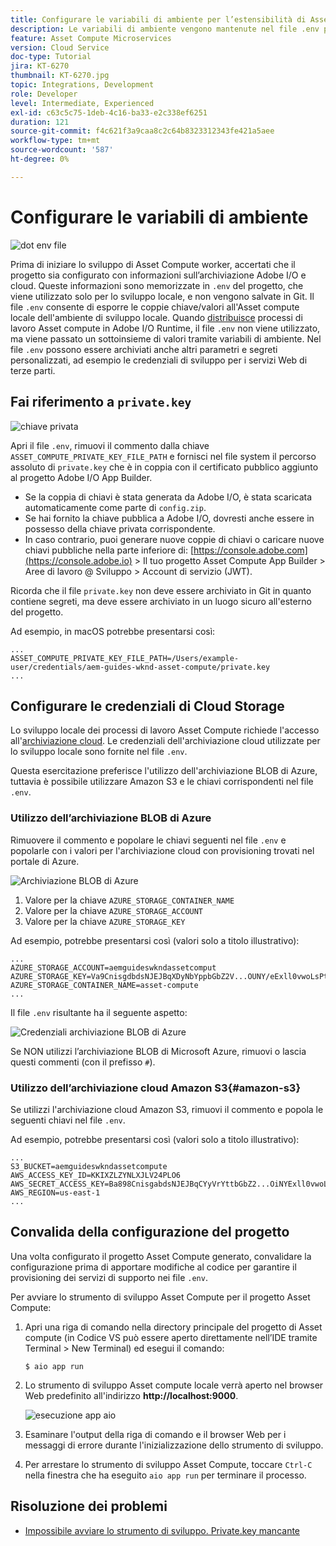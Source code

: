 ```yaml
---
title: Configurare le variabili di ambiente per l’estensibilità di Asset Compute
description: Le variabili di ambiente vengono mantenute nel file .env per lo sviluppo locale e vengono utilizzate per fornire le credenziali di Adobe I/O e di archiviazione cloud richieste per lo sviluppo locale.
feature: Asset Compute Microservices
version: Cloud Service
doc-type: Tutorial
jira: KT-6270
thumbnail: KT-6270.jpg
topic: Integrations, Development
role: Developer
level: Intermediate, Experienced
exl-id: c63c5c75-1deb-4c16-ba33-e2c338ef6251
duration: 121
source-git-commit: f4c621f3a9caa8c2c64b8323312343fe421a5aee
workflow-type: tm+mt
source-wordcount: '587'
ht-degree: 0%

---
```


# Configurare le variabili di ambiente

![dot env file](assets/environment-variables/dot-env-file.png)

Prima di iniziare lo sviluppo di Asset Compute worker, accertati che il progetto sia configurato con informazioni sull’archiviazione Adobe I/O e cloud. Queste informazioni sono memorizzate in `.env` del progetto, che viene utilizzato solo per lo sviluppo locale, e non vengono salvate in Git. Il file `.env` consente di esporre le coppie chiave/valori all&#39;Asset compute locale dell&#39;ambiente di sviluppo locale. Quando [distribuisce](../deploy/runtime.md) processi di lavoro Asset compute in Adobe I/O Runtime, il file `.env` non viene utilizzato, ma viene passato un sottoinsieme di valori tramite variabili di ambiente. Nel file `.env` possono essere archiviati anche altri parametri e segreti personalizzati, ad esempio le credenziali di sviluppo per i servizi Web di terze parti.

## Fai riferimento a `private.key`

![chiave privata](assets/environment-variables/private-key.png)

Apri il file `.env`, rimuovi il commento dalla chiave `ASSET_COMPUTE_PRIVATE_KEY_FILE_PATH` e fornisci nel file system il percorso assoluto di `private.key` che è in coppia con il certificato pubblico aggiunto al progetto Adobe I/O App Builder.

+ Se la coppia di chiavi è stata generata da Adobe I/O, è stata scaricata automaticamente come parte di `config.zip`.
+ Se hai fornito la chiave pubblica a Adobe I/O, dovresti anche essere in possesso della chiave privata corrispondente.
+ In caso contrario, puoi generare nuove coppie di chiavi o caricare nuove chiavi pubbliche nella parte inferiore di:
  [https://console.adobe.com](https://console.adobe.io) > Il tuo progetto Asset Compute App Builder > Aree di lavoro @ Sviluppo > Account di servizio (JWT).

Ricorda che il file `private.key` non deve essere archiviato in Git in quanto contiene segreti, ma deve essere archiviato in un luogo sicuro all&#39;esterno del progetto.

Ad esempio, in macOS potrebbe presentarsi così:

```
...
ASSET_COMPUTE_PRIVATE_KEY_FILE_PATH=/Users/example-user/credentials/aem-guides-wknd-asset-compute/private.key
...
```

## Configurare le credenziali di Cloud Storage

Lo sviluppo locale dei processi di lavoro Asset Compute richiede l&#39;accesso all&#39;[archiviazione cloud](../set-up/accounts-and-services.md#cloud-storage). Le credenziali dell&#39;archiviazione cloud utilizzate per lo sviluppo locale sono fornite nel file `.env`.

Questa esercitazione preferisce l&#39;utilizzo dell&#39;archiviazione BLOB di Azure, tuttavia è possibile utilizzare Amazon S3 e le chiavi corrispondenti nel file `.env`.

### Utilizzo dell’archiviazione BLOB di Azure

Rimuovere il commento e popolare le chiavi seguenti nel file `.env` e popolarle con i valori per l&#39;archiviazione cloud con provisioning trovati nel portale di Azure.

![Archiviazione BLOB di Azure](./assets/environment-variables/azure-portal-credentials.png)

1. Valore per la chiave `AZURE_STORAGE_CONTAINER_NAME`
1. Valore per la chiave `AZURE_STORAGE_ACCOUNT`
1. Valore per la chiave `AZURE_STORAGE_KEY`

Ad esempio, potrebbe presentarsi così (valori solo a titolo illustrativo):

```
...
AZURE_STORAGE_ACCOUNT=aemguideswkndassetcomput
AZURE_STORAGE_KEY=Va9CnisgdbdsNJEJBqXDyNbYppbGbZ2V...OUNY/eExll0vwoLsPt/OvbM+B7pkUdpEe7zJhg==
AZURE_STORAGE_CONTAINER_NAME=asset-compute
...
```

Il file `.env` risultante ha il seguente aspetto:

![Credenziali archiviazione BLOB di Azure](assets/environment-variables/cloud-storage-credentials.png)

Se NON utilizzi l’archiviazione BLOB di Microsoft Azure, rimuovi o lascia questi commenti (con il prefisso `#`).

### Utilizzo dell’archiviazione cloud Amazon S3{#amazon-s3}

Se utilizzi l&#39;archiviazione cloud Amazon S3, rimuovi il commento e popola le seguenti chiavi nel file `.env`.

Ad esempio, potrebbe presentarsi così (valori solo a titolo illustrativo):

```
...
S3_BUCKET=aemguideswkndassetcompute
AWS_ACCESS_KEY_ID=KKIXZLZYNLXJLV24PLO6
AWS_SECRET_ACCESS_KEY=Ba898CnisgabdsNJEJBqCYyVrYttbGbZ2...OiNYExll0vwoLsPtOv
AWS_REGION=us-east-1
...
```

## Convalida della configurazione del progetto

Una volta configurato il progetto Asset Compute generato, convalidare la configurazione prima di apportare modifiche al codice per garantire il provisioning dei servizi di supporto nei file `.env`.

Per avviare lo strumento di sviluppo Asset Compute per il progetto Asset Compute:

1. Apri una riga di comando nella directory principale del progetto di Asset compute (in Codice VS può essere aperto direttamente nell’IDE tramite Terminal > New Terminal) ed esegui il comando:

   ```
   $ aio app run
   ```

1. Lo strumento di sviluppo Asset compute locale verrà aperto nel browser Web predefinito all&#39;indirizzo __http://localhost:9000__.

   ![esecuzione app aio](assets/environment-variables/aio-app-run.png)

1. Esaminare l&#39;output della riga di comando e il browser Web per i messaggi di errore durante l&#39;inizializzazione dello strumento di sviluppo.
1. Per arrestare lo strumento di sviluppo Asset Compute, toccare `Ctrl-C` nella finestra che ha eseguito `aio app run` per terminare il processo.

## Risoluzione dei problemi

+ [Impossibile avviare lo strumento di sviluppo. Private.key mancante](../troubleshooting.md#missing-private-key)
